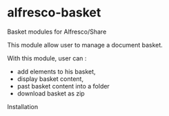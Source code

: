 alfresco-basket
===============

Basket modules for Alfresco/Share

This module allow user to manage a document basket.

With this module, user can :
- add elements to his basket,
- display basket content, 
- past basket content into a folder
- download basket as zip

Installation
